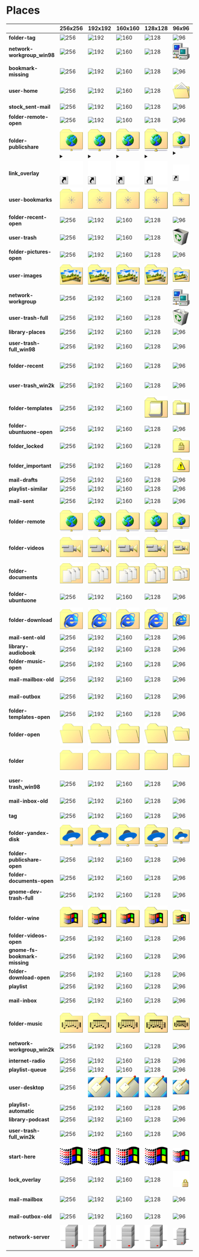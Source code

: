 # Places
| |**256x256**|**192x192**|**160x160**|**128x128**|**96x96**|**72x72**|**64x64**|**48x48**|**32x32**|**24x24**|**22x22**|**16x16**|
|-|-|-|-|-|-|-|-|-|-|-|-|-|
|**folder-tag**|![256](256/folder-tag.png)|![192](192/folder-tag.png)|![160](160/folder-tag.png)|![128](128/folder-tag.png)|![96](96/folder-tag.png)|![72](72/folder-tag.png)|![64](64/folder-tag.png)|![48](48/folder-tag.png)|![32](32/folder-tag.png)|![24](24/folder-tag.png)|![22](22/folder-tag.png)|![16](16/folder-tag.png)|
|**network-workgroup_win98**|![256](256/network-workgroup_win98.png)|![192](192/network-workgroup_win98.png)|![160](160/network-workgroup_win98.png)|![128](128/network-workgroup_win98.png)|![96](96/network-workgroup_win98.png)|![72](72/network-workgroup_win98.png)|![64](64/network-workgroup_win98.png)|![48](48/network-workgroup_win98.png)|![32](32/network-workgroup_win98.png)|![24](24/network-workgroup_win98.png)|![22](22/network-workgroup_win98.png)|![16](16/network-workgroup_win98.png)|
|**bookmark-missing**|![256](256/bookmark-missing.png)|![192](192/bookmark-missing.png)|![160](160/bookmark-missing.png)|![128](128/bookmark-missing.png)|![96](96/bookmark-missing.png)|![72](72/bookmark-missing.png)|![64](64/bookmark-missing.png)|![48](48/bookmark-missing.png)|![32](32/bookmark-missing.png)|![24](24/bookmark-missing.png)|![22](22/bookmark-missing.png)|![16](16/bookmark-missing.png)|
|**user-home**|![256](256/user-home.png)|![192](192/user-home.png)|![160](160/user-home.png)|![128](128/user-home.png)|![96](96/user-home.png)|![72](72/user-home.png)|![64](64/user-home.png)|![48](48/user-home.png)|![32](32/user-home.png)|![24](24/user-home.png)|![22](22/user-home.png)|![16](16/user-home.png)|
|**stock_sent-mail**|![256](256/stock_sent-mail.png)|![192](192/stock_sent-mail.png)|![160](160/stock_sent-mail.png)|![128](128/stock_sent-mail.png)|![96](96/stock_sent-mail.png)|![72](72/stock_sent-mail.png)|![64](64/stock_sent-mail.png)|![48](48/stock_sent-mail.png)|![32](32/stock_sent-mail.png)|![24](24/stock_sent-mail.png)|![22](22/stock_sent-mail.png)|![16](16/stock_sent-mail.png)|
|**folder-remote-open**|![256](256/folder-remote-open.png)|![192](192/folder-remote-open.png)|![160](160/folder-remote-open.png)|![128](128/folder-remote-open.png)|![96](96/folder-remote-open.png)|![72](72/folder-remote-open.png)|![64](64/folder-remote-open.png)|![48](48/folder-remote-open.png)|![32](32/folder-remote-open.png)|![24](24/folder-remote-open.png)|![22](22/folder-remote-open.png)|![16](16/folder-remote-open.png)|
|**folder-publicshare**|![256](256/folder-remote.png)<details><summary>&nbsp;</summary> *folder-remote.png*</details>|![192](192/folder-remote.png)<details><summary>&nbsp;</summary> *folder-remote.png*</details>|![160](160/folder-remote.png)<details><summary>&nbsp;</summary> *folder-remote.png*</details>|![128](128/folder-remote.png)<details><summary>&nbsp;</summary> *folder-remote.png*</details>|![96](96/folder-remote.png)<details><summary>&nbsp;</summary> *folder-remote.png*</details>|![72](72/folder-remote.png)<details><summary>&nbsp;</summary> *folder-remote.png*</details>|![64](64/folder-publicshare.png)|![48](48/folder-publicshare.png)|![32](32/folder-publicshare.png)|![24](24/folder-publicshare.png)|![22](22/folder-publicshare.png)|![16](16/folder-publicshare.png)|
|**link_overlay**|![256](256/link_overlay.png)|![192](192/link_overlay.png)|![160](160/link_overlay.png)|![128](128/link_overlay.png)|![96](96/link_overlay.png)|![72](72/link_overlay.png)|![64](64/link_overlay.png)|![48](48/link_overlay.png)|![32](32/link_overlay.png)|![24](24/link_overlay.png)|![22](22/link_overlay.png)|![16](16/link_overlay.png)|
|**user-bookmarks**|![256](256/user-bookmarks.png)|![192](192/user-bookmarks.png)|![160](160/user-bookmarks.png)|![128](128/user-bookmarks.png)|![96](96/user-bookmarks.png)|![72](72/user-bookmarks.png)|![64](64/user-bookmarks.png)|![48](48/user-bookmarks.png)|![32](32/user-bookmarks.png)|![24](24/user-bookmarks.png)|![22](22/user-bookmarks.png)|![16](16/user-bookmarks.png)|
|**folder-recent-open**|![256](256/folder-recent-open.png)|![192](192/folder-recent-open.png)|![160](160/folder-recent-open.png)|![128](128/folder-recent-open.png)|![96](96/folder-recent-open.png)|![72](72/folder-recent-open.png)|![64](64/folder-recent-open.png)|![48](48/folder-recent-open.png)|![32](32/folder-recent-open.png)|![24](24/folder-recent-open.png)|![22](22/folder-recent-open.png)|![16](16/folder-recent-open.png)|
|**user-trash**|![256](256/user-trash.png)|![192](192/user-trash.png)|![160](160/user-trash.png)|![128](128/user-trash.png)|![96](96/user-trash.png)|![72](72/user-trash.png)|![64](64/user-trash.png)|![48](48/user-trash.png)|![32](32/user-trash.png)|![24](24/user-trash.png)|![22](22/user-trash.png)|![16](16/user-trash.png)|
|**folder-pictures-open**|![256](256/folder-pictures-open.png)|![192](192/folder-pictures-open.png)|![160](160/folder-pictures-open.png)|![128](128/folder-pictures-open.png)|![96](96/folder-pictures-open.png)|![72](72/folder-pictures-open.png)|![64](64/folder-pictures-open.png)|![48](48/folder-pictures-open.png)|![32](32/folder-pictures-open.png)|![24](24/folder-pictures-open.png)|![22](22/folder-pictures-open.png)|![16](16/folder-pictures-open.png)|
|**user-images**|![256](256/user-images.png)|![192](192/user-images.png)|![160](160/user-images.png)|![128](128/user-images.png)|![96](96/user-images.png)|![72](72/user-images.png)|![64](64/user-images.png)|![48](48/user-images.png)|![32](32/user-images.png)|![24](24/user-images.png)|![22](22/user-images.png)|![16](16/user-images.png)|
|**network-workgroup**|![256](256/network-workgroup.png)|![192](192/network-workgroup.png)|![160](160/network-workgroup.png)|![128](128/network-workgroup.png)|![96](96/network-workgroup.png)|![72](72/network-workgroup.png)|![64](64/network-workgroup.png)|![48](48/network-workgroup.png)|![32](32/network-workgroup.png)|![24](24/network-workgroup.png)|![22](22/network-workgroup.png)|![16](16/network-workgroup.png)|
|**user-trash-full**|![256](256/user-trash-full.png)|![192](192/user-trash-full.png)|![160](160/user-trash-full.png)|![128](128/user-trash-full.png)|![96](96/user-trash-full.png)|![72](72/user-trash-full.png)|![64](64/user-trash-full.png)|![48](48/user-trash-full.png)|![32](32/user-trash-full.png)|![24](24/user-trash-full.png)|![22](22/user-trash-full.png)|![16](16/user-trash-full.png)|
|**library-places**|![256](256/library-places.png)|![192](192/library-places.png)|![160](160/library-places.png)|![128](128/library-places.png)|![96](96/library-places.png)|![72](72/library-places.png)|![64](64/library-places.png)|![48](48/library-places.png)|![32](32/library-places.png)|![24](24/library-places.png)|![22](22/library-places.png)|![16](16/library-places.png)|
|**user-trash-full_win98**|![256](256/user-trash-full_win98.png)|![192](192/user-trash-full_win98.png)|![160](160/user-trash-full_win98.png)|![128](128/user-trash-full_win98.png)|![96](96/user-trash-full_win98.png)|![72](72/user-trash-full_win98.png)|![64](64/user-trash-full_win98.png)|![48](48/user-trash-full_win98.png)|![32](32/user-trash-full_win98.png)|![24](24/user-trash-full_win98.png)|![22](22/user-trash-full_win98.png)|![16](16/user-trash-full_win98.png)|
|**folder-recent**|![256](256/folder-recent.png)|![192](192/folder-recent.png)|![160](160/folder-recent.png)|![128](128/folder-recent.png)|![96](96/folder-recent.png)|![72](72/folder-recent.png)|![64](64/folder-recent.png)|![48](48/folder-recent.png)|![32](32/folder-recent.png)|![24](24/folder-recent.png)|![22](22/folder-recent.png)|![16](16/folder-recent.png)|
|**user-trash_win2k**|![256](256/user-trash_win2k.png)|![192](192/user-trash_win2k.png)|![160](160/user-trash_win2k.png)|![128](128/user-trash_win2k.png)|![96](96/user-trash_win2k.png)|![72](72/user-trash_win2k.png)|![64](64/user-trash_win2k.png)|![48](48/user-trash_win2k.png)|![32](32/user-trash_win2k.png)|![24](24/user-trash_win2k.png)|![22](22/user-trash_win2k.png)|![16](16/user-trash_win2k.png)|
|**folder-templates**|![256](256/folder-templates.png)|![192](192/folder-templates.png)|![160](160/folder-templates.png)|![128](128/folder-templates.png)|![96](96/folder-templates.png)|![72](72/folder-templates.png)|![64](64/folder-templates.png)|![48](48/folder-templates.png)|![32](32/folder-templates.png)|![24](24/folder-templates.png)|![22](22/folder-templates.png)|![16](16/folder-templates.png)|
|**folder-ubuntuone-open**|![256](256/folder-ubuntuone-open.png)|![192](192/folder-ubuntuone-open.png)|![160](160/folder-ubuntuone-open.png)|![128](128/folder-ubuntuone-open.png)|![96](96/folder-ubuntuone-open.png)|![72](72/folder-ubuntuone-open.png)|![64](64/folder-ubuntuone-open.png)|![48](48/folder-ubuntuone-open.png)|![32](32/folder-ubuntuone-open.png)|![24](24/folder-ubuntuone-open.png)|![22](22/folder-ubuntuone-open.png)|![16](16/folder-ubuntuone-open.png)|
|**folder_locked**|![256](256/folder_locked.png)|![192](192/folder_locked.png)|![160](160/folder_locked.png)|![128](128/folder_locked.png)|![96](96/folder_locked.png)|![72](72/folder_locked.png)|![64](64/folder_locked.png)|![48](48/folder_locked.png)|![32](32/folder_locked.png)|![24](24/folder_locked.png)|![22](22/folder_locked.png)|![16](16/folder_locked.png)|
|**folder_important**|![256](256/folder_important.png)|![192](192/folder_important.png)|![160](160/folder_important.png)|![128](128/folder_important.png)|![96](96/folder_important.png)|![72](72/folder_important.png)|![64](64/folder_important.png)|![48](48/folder_important.png)|![32](32/folder_important.png)|![24](24/folder_important.png)|![22](22/folder_important.png)|![16](16/folder_important.png)|
|**mail-drafts**|![256](256/mail-drafts.png)|![192](192/mail-drafts.png)|![160](160/mail-drafts.png)|![128](128/mail-drafts.png)|![96](96/mail-drafts.png)|![72](72/mail-drafts.png)|![64](64/mail-drafts.png)|![48](48/mail-drafts.png)|![32](32/mail-drafts.png)|![24](24/mail-drafts.png)|![22](22/mail-drafts.png)|![16](16/mail-drafts.png)|
|**playlist-similar**|![256](256/playlist-similar.png)|![192](192/playlist-similar.png)|![160](160/playlist-similar.png)|![128](128/playlist-similar.png)|![96](96/playlist-similar.png)|![72](72/playlist-similar.png)|![64](64/playlist-similar.png)|![48](48/playlist-similar.png)|![32](32/playlist-similar.png)|![24](24/playlist-similar.png)|![22](22/playlist-similar.png)|![16](16/playlist-similar.png)|
|**mail-sent**|![256](256/mail-sent.png)|![192](192/mail-sent.png)|![160](160/mail-sent.png)|![128](128/mail-sent.png)|![96](96/mail-sent.png)|![72](72/mail-sent.png)|![64](64/mail-sent.png)|![48](48/mail-sent.png)|![32](32/mail-sent.png)|![24](24/mail-sent.png)|![22](22/mail-sent.png)|![16](16/mail-sent.png)|
|**folder-remote**|![256](256/folder-remote.png)|![192](192/folder-remote.png)|![160](160/folder-remote.png)|![128](128/folder-remote.png)|![96](96/folder-remote.png)|![72](72/folder-remote.png)|![64](64/folder-remote.png)|![48](48/folder-remote.png)|![32](32/folder-remote.png)|![24](24/folder-remote.png)|![22](22/folder-remote.png)|![16](16/folder-remote.png)|
|**folder-videos**|![256](256/folder-videos.png)|![192](192/folder-videos.png)|![160](160/folder-videos.png)|![128](128/folder-videos.png)|![96](96/folder-videos.png)|![72](72/folder-videos.png)|![64](64/folder-videos.png)|![48](48/folder-videos.png)|![32](32/folder-videos.png)|![24](24/folder-videos.png)|![22](22/folder-videos.png)|![16](16/folder-videos.png)|
|**folder-documents**|![256](256/folder-documents.png)|![192](192/folder-documents.png)|![160](160/folder-documents.png)|![128](128/folder-documents.png)|![96](96/folder-documents.png)|![72](72/folder-documents.png)|![64](64/folder-documents.png)|![48](48/folder-documents.png)|![32](32/folder-documents.png)|![24](24/folder-documents.png)|![22](22/folder-documents.png)|![16](16/folder-documents.png)|
|**folder-ubuntuone**|![256](256/folder-ubuntuone.png)|![192](192/folder-ubuntuone.png)|![160](160/folder-ubuntuone.png)|![128](128/folder-ubuntuone.png)|![96](96/folder-ubuntuone.png)|![72](72/folder-ubuntuone.png)|![64](64/folder-ubuntuone.png)|![48](48/folder-ubuntuone.png)|![32](32/folder-ubuntuone.png)|![24](24/folder-ubuntuone.png)|![22](22/folder-ubuntuone.png)|![16](16/folder-ubuntuone.png)|
|**folder-download**|![256](256/folder-download.png)|![192](192/folder-download.png)|![160](160/folder-download.png)|![128](128/folder-download.png)|![96](96/folder-download.png)|![72](72/folder-download.png)|![64](64/folder-download.png)|![48](48/folder-download.png)|![32](32/folder-download.png)|![24](24/folder-download.png)|![22](22/folder-download.png)|![16](16/folder-download.png)|
|**mail-sent-old**|![256](256/mail-sent-old.png)|![192](192/mail-sent-old.png)|![160](160/mail-sent-old.png)|![128](128/mail-sent-old.png)|![96](96/mail-sent-old.png)|![72](72/mail-sent-old.png)|![64](64/mail-sent-old.png)|![48](48/mail-sent-old.png)|![32](32/mail-sent-old.png)|![24](24/mail-sent-old.png)|![22](22/mail-sent-old.png)|![16](16/mail-sent-old.png)|
|**library-audiobook**|![256](256/library-audiobook.png)|![192](192/library-audiobook.png)|![160](160/library-audiobook.png)|![128](128/library-audiobook.png)|![96](96/library-audiobook.png)|![72](72/library-audiobook.png)|![64](64/library-audiobook.png)|![48](48/library-audiobook.png)|![32](32/library-audiobook.png)|![24](24/library-audiobook.png)|![22](22/library-audiobook.png)|![16](16/library-audiobook.png)|
|**folder-music-open**|![256](256/folder-music-open.png)|![192](192/folder-music-open.png)|![160](160/folder-music-open.png)|![128](128/folder-music-open.png)|![96](96/folder-music-open.png)|![72](72/folder-music-open.png)|![64](64/folder-music-open.png)|![48](48/folder-music-open.png)|![32](32/folder-music-open.png)|![24](24/folder-music-open.png)|![22](22/folder-music-open.png)|![16](16/folder-open.png)<details><summary>&nbsp;</summary> *folder-open.png*</details>|
|**mail-mailbox-old**|![256](256/mail-mailbox-old.png)|![192](192/mail-mailbox-old.png)|![160](160/mail-mailbox-old.png)|![128](128/mail-mailbox-old.png)|![96](96/mail-mailbox-old.png)|![72](72/mail-mailbox-old.png)|![64](64/mail-mailbox-old.png)|![48](48/mail-mailbox-old.png)|![32](32/mail-mailbox-old.png)|![24](24/mail-mailbox-old.png)|![22](22/mail-mailbox-old.png)|![16](16/mail-mailbox-old.png)|
|**mail-outbox**|![256](256/mail-outbox.png)|![192](192/mail-outbox.png)|![160](160/mail-outbox.png)|![128](128/mail-outbox.png)|![96](96/mail-outbox.png)|![72](72/mail-outbox.png)|![64](64/mail-outbox.png)|![48](48/mail-outbox.png)|![32](32/mail-outbox.png)|![24](24/mail-outbox.png)|![22](22/mail-outbox.png)|![16](16/mail-outbox.png)|
|**folder-templates-open**|![256](256/folder-templates-open.png)|![192](192/folder-templates-open.png)|![160](160/folder-templates-open.png)|![128](128/folder-templates-open.png)|![96](96/folder-templates-open.png)|![72](72/folder-templates-open.png)|![64](64/folder-templates-open.png)|![48](48/folder-templates-open.png)|![32](32/folder-templates-open.png)|![24](24/folder-templates-open.png)|![22](22/folder-templates-open.png)|![16](16/folder-templates-open.png)|
|**folder-open**|![256](256/folder-open.png)|![192](192/folder-open.png)|![160](160/folder-open.png)|![128](128/folder-open.png)|![96](96/folder-open.png)|![72](72/folder-open.png)|![64](64/folder-open.png)|![48](48/folder-open.png)|![32](32/folder-open.png)|![24](24/folder-open.png)|![22](22/folder-open.png)|![16](16/folder-open.png)|
|**folder**|![256](256/folder.png)|![192](192/folder.png)|![160](160/folder.png)|![128](128/folder.png)|![96](96/folder.png)|![72](72/folder.png)|![64](64/folder.png)|![48](48/folder.png)|![32](32/folder.png)|![24](24/folder.png)|![22](22/folder.png)|![16](16/folder.png)|
|**user-trash_win98**|![256](256/user-trash_win98.png)|![192](192/user-trash_win98.png)|![160](160/user-trash_win98.png)|![128](128/user-trash_win98.png)|![96](96/user-trash_win98.png)|![72](72/user-trash_win98.png)|![64](64/user-trash_win98.png)|![48](48/user-trash_win98.png)|![32](32/user-trash_win98.png)|![24](24/user-trash_win98.png)|![22](22/user-trash_win98.png)|![16](16/user-trash_win98.png)|
|**mail-inbox-old**|![256](256/mail-inbox-old.png)|![192](192/mail-inbox-old.png)|![160](160/mail-inbox-old.png)|![128](128/mail-inbox-old.png)|![96](96/mail-inbox-old.png)|![72](72/mail-inbox-old.png)|![64](64/mail-inbox-old.png)|![48](48/mail-inbox-old.png)|![32](32/mail-inbox-old.png)|![24](24/mail-inbox-old.png)|![22](22/mail-inbox-old.png)|![16](16/mail-inbox-old.png)|
|**tag**|![256](256/tag.png)|![192](192/tag.png)|![160](160/tag.png)|![128](128/tag.png)|![96](96/tag.png)|![72](72/tag.png)|![64](64/tag.png)|![48](48/tag.png)|![32](32/tag.png)|![24](24/tag.png)|![22](22/folder-tag.png)<details><summary>&nbsp;</summary> *folder-tag.png*</details>|![16](16/tag.png)|
|**folder-yandex-disk**|![256](256/folder-yandex-disk.png)|![192](192/folder-yandex-disk.png)|![160](160/folder-yandex-disk.png)|![128](128/folder-yandex-disk.png)|![96](96/folder-yandex-disk.png)|![72](72/folder-yandex-disk.png)|![64](64/folder-yandex-disk.png)|![48](48/folder-yandex-disk.png)|![32](32/folder-yandex-disk.png)|![24](24/folder-yandex-disk.png)|![22](22/folder-yandex-disk.png)|![16](16/folder-yandex-disk.png)|
|**folder-publicshare-open**|![256](256/folder-publicshare-open.png)|![192](192/folder-publicshare-open.png)|![160](160/folder-publicshare-open.png)|![128](128/folder-publicshare-open.png)|![96](96/folder-publicshare-open.png)|![72](72/folder-publicshare-open.png)|![64](64/folder-publicshare-open.png)|![48](48/folder-publicshare-open.png)|![32](32/folder-publicshare-open.png)|![24](24/folder-publicshare-open.png)|![22](22/folder-publicshare-open.png)|![16](16/folder-publicshare-open.png)|
|**folder-documents-open**|![256](256/folder-documents-open.png)|![192](192/folder-documents-open.png)|![160](160/folder-documents-open.png)|![128](128/folder-documents-open.png)|![96](96/folder-documents-open.png)|![72](72/folder-documents-open.png)|![64](64/folder-documents-open.png)|![48](48/folder-documents-open.png)|![32](32/folder-documents-open.png)|![24](24/folder-documents-open.png)|![22](22/folder-documents-open.png)|![16](16/folder-documents-open.png)|
|**gnome-dev-trash-full**|![256](256/gnome-dev-trash-full.png)|![192](192/gnome-dev-trash-full.png)|![160](160/gnome-dev-trash-full.png)|![128](128/gnome-dev-trash-full.png)|![96](96/gnome-dev-trash-full.png)|![72](72/gnome-dev-trash-full.png)|![64](64/gnome-dev-trash-full.png)|![48](48/gnome-dev-trash-full.png)|![32](32/gnome-dev-trash-full.png)|![24](24/gnome-dev-trash-full.png)|![22](22/gnome-dev-trash-full.png)|![16](16/gnome-dev-trash-full.png)|
|**folder-wine**|![256](256/folder-wine.png)|![192](192/folder-wine.png)|![160](160/folder-wine.png)|![128](128/folder-wine.png)|![96](96/folder-wine.png)|![72](72/folder-wine.png)|![64](64/folder-wine.png)|![48](48/folder-wine.png)|![32](32/folder-wine.png)|![24](24/folder-wine.png)|![22](22/folder-wine.png)|![16](16/folder-wine.png)|
|**folder-videos-open**|![256](256/folder-videos-open.png)|![192](192/folder-videos-open.png)|![160](160/folder-videos-open.png)|![128](128/folder-videos-open.png)|![96](96/folder-videos-open.png)|![72](72/folder-videos-open.png)|![64](64/folder-videos-open.png)|![48](48/folder-videos-open.png)|![32](32/folder-videos-open.png)|![24](24/folder-videos-open.png)|![22](22/folder-videos-open.png)|![16](16/folder-videos-open.png)|
|**gnome-fs-bookmark-missing**|![256](256/gnome-fs-bookmark-missing.png)|![192](192/gnome-fs-bookmark-missing.png)|![160](160/gnome-fs-bookmark-missing.png)|![128](128/gnome-fs-bookmark-missing.png)|![96](96/gnome-fs-bookmark-missing.png)|![72](72/gnome-fs-bookmark-missing.png)|![64](64/gnome-fs-bookmark-missing.png)|![48](48/gnome-fs-bookmark-missing.png)|![32](32/gnome-fs-bookmark-missing.png)|![24](24/gnome-fs-bookmark-missing.png)|![22](22/gnome-fs-bookmark-missing.png)|![16](16/gnome-fs-bookmark-missing.png)|
|**folder-download-open**|![256](256/folder-download-open.png)|![192](192/folder-download-open.png)|![160](160/folder-download-open.png)|![128](128/folder-download-open.png)|![96](96/folder-download-open.png)|![72](72/folder-download-open.png)|![64](64/folder-download-open.png)|![48](48/folder-download-open.png)|![32](32/folder-download-open.png)|![24](24/folder-download-open.png)|![22](22/folder-download-open.png)|![16](16/folder-download-open.png)|
|**playlist**|![256](256/playlist.png)|![192](192/playlist.png)|![160](160/playlist.png)|![128](128/playlist.png)|![96](96/playlist.png)|![72](72/playlist.png)|![64](64/playlist.png)|![48](48/playlist.png)|![32](32/playlist.png)|![24](24/playlist.png)|![22](22/playlist.png)|![16](16/playlist.png)|
|**mail-inbox**|![256](256/mail-inbox.png)|![192](192/mail-inbox.png)|![160](160/mail-inbox.png)|![128](128/mail-inbox.png)|![96](96/mail-inbox.png)|![72](72/mail-inbox.png)|![64](64/mail-inbox.png)|![48](48/mail-inbox.png)|![32](32/mail-inbox.png)|![24](24/mail-inbox.png)|![22](22/mail-inbox.png)|![16](16/mail-inbox.png)|
|**folder-music**|![256](256/folder-music.png)|![192](192/folder-music.png)|![160](160/folder-music.png)|![128](128/folder-music.png)|![96](96/folder-music.png)|![72](72/folder-music.png)|![64](64/folder-music.png)|![48](48/folder-music.png)|![32](32/folder-music.png)|![24](24/folder-music.png)|![22](22/folder-music.png)|![16](16/folder-music.png)|
|**network-workgroup_win2k**|![256](256/network-workgroup_win2k.png)|![192](192/network-workgroup_win2k.png)|![160](160/network-workgroup_win2k.png)|![128](128/network-workgroup_win2k.png)|![96](96/network-workgroup_win2k.png)|![72](72/network-workgroup_win2k.png)|![64](64/network-workgroup_win2k.png)|![48](48/network-workgroup_win2k.png)|![32](32/network-workgroup_win2k.png)|![24](24/network-workgroup_win2k.png)|![22](22/network-workgroup_win2k.png)|![16](16/network-workgroup_win2k.png)|
|**internet-radio**|![256](256/internet-radio.png)|![192](192/internet-radio.png)|![160](160/internet-radio.png)|![128](128/internet-radio.png)|![96](96/internet-radio.png)|![72](72/internet-radio.png)|![64](64/internet-radio.png)|![48](48/internet-radio.png)|![32](32/internet-radio.png)|![24](24/internet-radio.png)|![22](22/internet-radio.png)|![16](16/internet-radio.png)|
|**playlist-queue**|![256](256/playlist-queue.png)|![192](192/playlist-queue.png)|![160](160/playlist-queue.png)|![128](128/playlist-queue.png)|![96](96/playlist-queue.png)|![72](72/playlist-queue.png)|![64](64/playlist-queue.png)|![48](48/playlist-queue.png)|![32](32/playlist-queue.png)|![24](24/playlist-queue.png)|![22](22/playlist-queue.png)|![16](16/playlist-queue.png)|
|**user-desktop**|![256](256/user-desktop.png)|![192](192/user-desktop.png)|![160](160/user-desktop.png)|![128](128/user-desktop.png)|![96](96/user-desktop.png)|![72](72/user-desktop.png)|![64](64/user-desktop.png)|![48](48/user-desktop.png)|![32](32/user-desktop.png)|![24](24/user-desktop.png)|![22](22/user-desktop.png)|![16](16/user-desktop.png)|
|**playlist-automatic**|![256](256/playlist-automatic.png)|![192](192/playlist-automatic.png)|![160](160/playlist-automatic.png)|![128](128/playlist-automatic.png)|![96](96/playlist-automatic.png)|![72](72/playlist-automatic.png)|![64](64/playlist-automatic.png)|![48](48/playlist-automatic.png)|![32](32/playlist-automatic.png)|![24](24/playlist-automatic.png)|![22](22/playlist-automatic.png)|![16](16/playlist-automatic.png)|
|**library-podcast**|![256](256/library-podcast.png)|![192](192/library-podcast.png)|![160](160/library-podcast.png)|![128](128/library-podcast.png)|![96](96/library-podcast.png)|![72](72/library-podcast.png)|![64](64/library-podcast.png)|![48](48/library-podcast.png)|![32](32/library-podcast.png)|![24](24/library-podcast.png)|![22](22/library-podcast.png)|![16](16/library-podcast.png)|
|**user-trash-full_win2k**|![256](256/user-trash-full_win2k.png)|![192](192/user-trash-full_win2k.png)|![160](160/user-trash-full_win2k.png)|![128](128/user-trash-full_win2k.png)|![96](96/user-trash-full_win2k.png)|![72](72/user-trash-full_win2k.png)|![64](64/user-trash-full_win2k.png)|![48](48/user-trash-full_win2k.png)|![32](32/user-trash-full_win2k.png)|![24](24/user-trash-full_win2k.png)|![22](22/user-trash-full_win2k.png)|![16](16/user-trash-full_win2k.png)|
|**start-here**|![256](256/start-here.png)|![192](192/start-here.png)|![160](160/start-here.png)|![128](128/start-here.png)|![96](96/start-here.png)|![72](72/start-here.png)|![64](64/start-here.png)|![48](48/start-here.png)|![32](32/start-here.png)|![24](24/start-here.png)|![22](22/start-here.png)|![16](16/start-here.png)|
|**lock_overlay**|![256](256/lock_overlay.png)|![192](192/lock_overlay.png)|![160](160/lock_overlay.png)|![128](128/lock_overlay.png)|![96](96/lock_overlay.png)|![72](72/lock_overlay.png)|![64](64/lock_overlay.png)|![48](48/lock_overlay.png)|![32](32/lock_overlay.png)|![24](24/lock_overlay.png)|![22](22/lock_overlay.png)|![16](16/lock_overlay.png)|
|**mail-mailbox**|![256](256/mail-mailbox.png)|![192](192/mail-mailbox.png)|![160](160/mail-mailbox.png)|![128](128/mail-mailbox.png)|![96](96/mail-mailbox.png)|![72](72/mail-mailbox.png)|![64](64/mail-mailbox.png)|![48](48/mail-mailbox.png)|![32](32/mail-mailbox.png)|![24](24/mail-mailbox.png)|![22](22/mail-mailbox.png)|![16](16/mail-mailbox.png)|
|**mail-outbox-old**|![256](256/mail-outbox-old.png)|![192](192/mail-outbox-old.png)|![160](160/mail-outbox-old.png)|![128](128/mail-outbox-old.png)|![96](96/mail-outbox-old.png)|![72](72/mail-outbox-old.png)|![64](64/mail-outbox-old.png)|![48](48/mail-outbox-old.png)|![32](32/mail-outbox-old.png)|![24](24/mail-outbox-old.png)|![22](22/mail-outbox-old.png)|![16](16/mail-outbox-old.png)|
|**network-server**|![256](256/network-server.png)|![192](192/network-server.png)|![160](160/network-server.png)|![128](128/network-server.png)|![96](96/network-server.png)|![72](72/network-server.png)|![64](64/network-server.png)|![48](48/network-server.png)|![32](32/network-server.png)|![24](24/network-server.png)|![22](22/network-server.png)|![16](16/network-server.png)|
